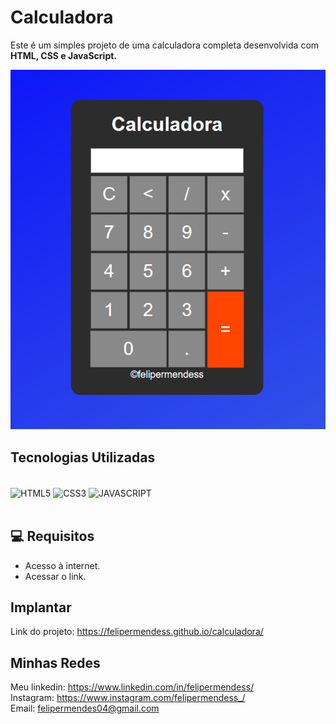 # Calculadora
Este é um simples projeto de uma calculadora completa desenvolvida com <strong>HTML, CSS e JavaScript.</strong>

<img src='/img/imagem-projeto-calculadora.png'>

## Tecnologias Utilizadas
<div style="display: inline_block"><br/>
   <img align="center" alt="HTML5" src="https://img.shields.io/badge/HTML5-E34F26?style=for-the-badge&logo=html5&logoColor=white" />
   <img align="center" alt="CSS3" src="https://img.shields.io/badge/CSS3-1572B6?style=for-the-badge&logo=css3&logoColor=white" />
   <img align="center" alt="JAVASCRIPT" src="https://img.shields.io/badge/JavaScript-323330?style=for-the-badge&logo=javascript&logoColor=F7DF1E" />
</div><br/>

## 💻 Requisitos
- Acesso à internet.
- Acessar o link.

## Implantar 
Link do projeto: https://felipermendess.github.io/calculadora/

## Minhas Redes
Meu linkedin: https://www.linkedin.com/in/felipermendess/ <br>
Instagram: https://www.instagram.com/felipermendess_/ <br>
Email: felipermendes04@gmail.com
